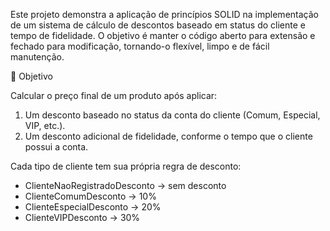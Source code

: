 Este projeto demonstra a aplicação de princípios SOLID na implementação de um sistema de cálculo de descontos baseado em status do cliente e tempo de fidelidade.
O objetivo é manter o código aberto para extensão e fechado para modificação, tornando-o flexível, limpo e de fácil manutenção.

🚀 Objetivo

Calcular o preço final de um produto após aplicar:

1. Um desconto baseado no status da conta do cliente (Comum, Especial, VIP, etc.).
2. Um desconto adicional de fidelidade, conforme o tempo que o cliente possui a conta.

Cada tipo de cliente tem sua própria regra de desconto:

- ClienteNaoRegistradoDesconto → sem desconto
- ClienteComumDesconto → 10%
- ClienteEspecialDesconto → 20%
- ClienteVIPDesconto → 30%
